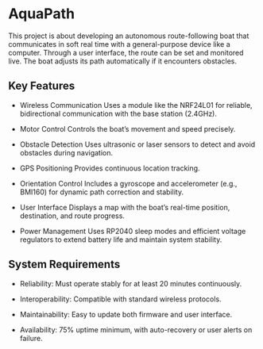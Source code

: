 # AquaPath

This project is about developing an autonomous route-following boat that communicates in soft real time with a general-purpose device like a computer. Through a user interface, the route can be set and monitored live. The boat adjusts its path automatically if it encounters obstacles.

## Key Features
- Wireless Communication
Uses a module like the NRF24L01 for reliable, bidirectional communication with the base station (2.4GHz).

- Motor Control
Controls the boat’s movement and speed precisely.

- Obstacle Detection
Uses ultrasonic or laser sensors to detect and avoid obstacles during navigation.

- GPS Positioning
Provides continuous location tracking.

- Orientation Control
Includes a gyroscope and accelerometer (e.g., BMI160) for dynamic path correction and stability.

- User Interface
Displays a map with the boat’s real-time position, destination, and route progress.

- Power Management
Uses RP2040 sleep modes and efficient voltage regulators to extend battery life and maintain system stability.

## System Requirements
- Reliability: Must operate stably for at least 20 minutes continuously.

- Interoperability: Compatible with standard wireless protocols.

- Maintainability: Easy to update both firmware and user interface.

- Availability: 75% uptime minimum, with auto-recovery or user alerts on failure.

